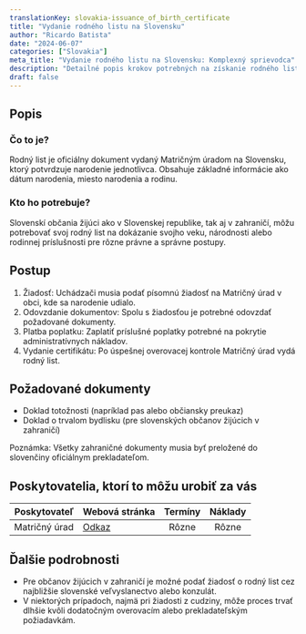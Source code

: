 ```yaml
---
translationKey: slovakia-issuance_of_birth_certificate
title: "Vydanie rodného listu na Slovensku"
author: "Ricardo Batista"
date: "2024-06-07"
categories: ["Slovakia"]
meta_title: "Vydanie rodného listu na Slovensku: Komplexný sprievodca"
description: "Detailné popis krokov potrebných na získanie rodného listu na Slovensku pre obyvateľov aj slovenských občanov žijúcich v zahraničí."
draft: false
---
```


## Popis
### Čo to je?
Rodný list je oficiálny dokument vydaný Matričným úradom na Slovensku, ktorý potvrdzuje narodenie jednotlivca. Obsahuje základné informácie ako dátum narodenia, miesto narodenia a rodinu.

### Kto ho potrebuje?
Slovenskí občania žijúci ako v Slovenskej republike, tak aj v zahraničí, môžu potrebovať svoj rodný list na dokázanie svojho veku, národnosti alebo rodinnej príslušnosti pre rôzne právne a správne postupy.

## Postup

1. Žiadosť: Uchádzači musia podať písomnú žiadosť na Matričný úrad v obci, kde sa narodenie udialo.
2. Odovzdanie dokumentov: Spolu s žiadosťou je potrebné odovzdať požadované dokumenty.
3. Platba poplatku: Zaplatiť príslušné poplatky potrebné na pokrytie administratívnych nákladov.
4. Vydanie certifikátu: Po úspešnej overovacej kontrole Matričný úrad vydá rodný list.

## Požadované dokumenty

- Doklad totožnosti (napríklad pas alebo občiansky preukaz)
- Doklad o trvalom bydlisku (pre slovenských občanov žijúcich v zahraničí)

Poznámka: Všetky zahraničné dokumenty musia byť preložené do slovenčiny oficiálnym prekladateľom.

## Poskytovatelia, ktorí to môžu urobiť za vás

| Poskytovateľ |     Webová stránka       |     Termíny     |       Náklady      |
| --------------- | -----------------------   |  :------------: | :-------------: |
| Matričný úrad |  [Odkaz](http://www.minv.sk/?resortne-a-okresne-urady) |      Rôzne      |        Rôzne       |

## Ďalšie podrobnosti

- Pre občanov žijúcich v zahraničí je možné podať žiadosť o rodný list cez najbližšie slovenské veľvyslanectvo alebo konzulát.
- V niektorých prípadoch, najmä pri žiadosti z cudziny, môže proces trvať dlhšie kvôli dodatočným overovacím alebo prekladateľským požiadavkám.